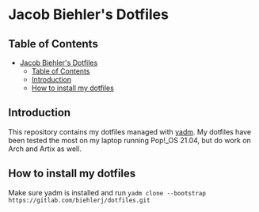 # Jacob Biehler's Dotfiles

## Table of Contents

- [Jacob Biehler's Dotfiles](#jacob-biehlers-dotfiles)
  - [Table of Contents](#table-of-contents)
  - [Introduction](#introduction)
  - [How to install my dotfiles](#how-to-install-my-dotfiles)

## Introduction

This repository contains my dotfiles managed with [yadm](https://yadm.io/). My dotfiles have been tested the most on my laptop running Pop!_OS 21.04, but do work on Arch and Artix as well.

## How to install my dotfiles

Make sure yadm is installed and run `yadm clone --bootstrap https://gitlab.com/biehlerj/dotfiles.git`
